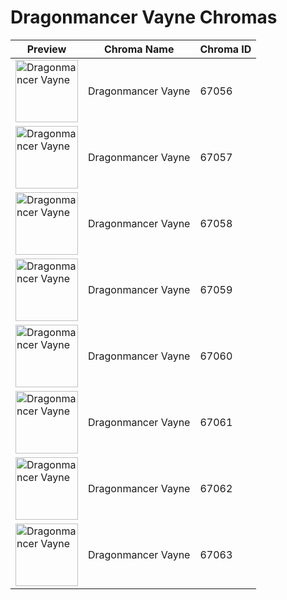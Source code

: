 # Dragonmancer Vayne Chromas

| Preview | Chroma Name | Chroma ID |
|---|---|---|
| <img src='https://raw.communitydragon.org/latest/plugins/rcp-be-lol-game-data/global/default/v1/champion-chroma-images/67/67056.png' alt='Dragonmancer Vayne' width='100'> | Dragonmancer Vayne | 67056 |
| <img src='https://raw.communitydragon.org/latest/plugins/rcp-be-lol-game-data/global/default/v1/champion-chroma-images/67/67057.png' alt='Dragonmancer Vayne' width='100'> | Dragonmancer Vayne | 67057 |
| <img src='https://raw.communitydragon.org/latest/plugins/rcp-be-lol-game-data/global/default/v1/champion-chroma-images/67/67058.png' alt='Dragonmancer Vayne' width='100'> | Dragonmancer Vayne | 67058 |
| <img src='https://raw.communitydragon.org/latest/plugins/rcp-be-lol-game-data/global/default/v1/champion-chroma-images/67/67059.png' alt='Dragonmancer Vayne' width='100'> | Dragonmancer Vayne | 67059 |
| <img src='https://raw.communitydragon.org/latest/plugins/rcp-be-lol-game-data/global/default/v1/champion-chroma-images/67/67060.png' alt='Dragonmancer Vayne' width='100'> | Dragonmancer Vayne | 67060 |
| <img src='https://raw.communitydragon.org/latest/plugins/rcp-be-lol-game-data/global/default/v1/champion-chroma-images/67/67061.png' alt='Dragonmancer Vayne' width='100'> | Dragonmancer Vayne | 67061 |
| <img src='https://raw.communitydragon.org/latest/plugins/rcp-be-lol-game-data/global/default/v1/champion-chroma-images/67/67062.png' alt='Dragonmancer Vayne' width='100'> | Dragonmancer Vayne | 67062 |
| <img src='https://raw.communitydragon.org/latest/plugins/rcp-be-lol-game-data/global/default/v1/champion-chroma-images/67/67063.png' alt='Dragonmancer Vayne' width='100'> | Dragonmancer Vayne | 67063 |
